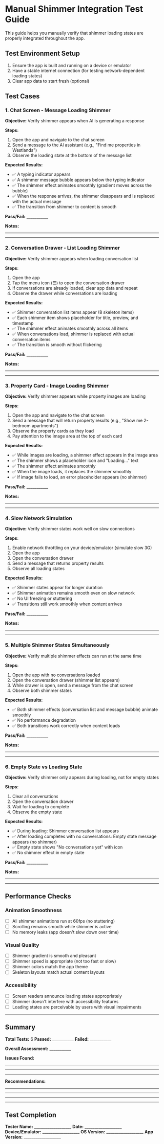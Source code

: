 # Manual Shimmer Integration Test Guide

This guide helps you manually verify that shimmer loading states are properly integrated throughout the app.

## Test Environment Setup

1. Ensure the app is built and running on a device or emulator
2. Have a stable internet connection (for testing network-dependent loading states)
3. Clear app data to start fresh (optional)

## Test Cases

### 1. Chat Screen - Message Loading Shimmer

**Objective:** Verify shimmer appears when AI is generating a response

**Steps:**
1. Open the app and navigate to the chat screen
2. Send a message to the AI assistant (e.g., "Find me properties in Westlands")
3. Observe the loading state at the bottom of the message list

**Expected Results:**
- ✅ A typing indicator appears
- ✅ A shimmer message bubble appears below the typing indicator
- ✅ The shimmer effect animates smoothly (gradient moves across the bubble)
- ✅ When the response arrives, the shimmer disappears and is replaced with the actual message
- ✅ The transition from shimmer to content is smooth

**Pass/Fail:** ___________

**Notes:**
_________________________________________________________________

---

### 2. Conversation Drawer - List Loading Shimmer

**Objective:** Verify shimmer appears when loading conversation list

**Steps:**
1. Open the app
2. Tap the menu icon (☰) to open the conversation drawer
3. If conversations are already loaded, clear app data and repeat
4. Observe the drawer while conversations are loading

**Expected Results:**
- ✅ Shimmer conversation list items appear (8 skeleton items)
- ✅ Each shimmer item shows placeholder for title, preview, and timestamp
- ✅ The shimmer effect animates smoothly across all items
- ✅ When conversations load, shimmer is replaced with actual conversation items
- ✅ The transition is smooth without flickering

**Pass/Fail:** ___________

**Notes:**
_________________________________________________________________

---

### 3. Property Card - Image Loading Shimmer

**Objective:** Verify shimmer appears while property images are loading

**Steps:**
1. Open the app and navigate to the chat screen
2. Send a message that will return property results (e.g., "Show me 2-bedroom apartments")
3. Observe the property cards as they load
4. Pay attention to the image area at the top of each card

**Expected Results:**
- ✅ While images are loading, a shimmer effect appears in the image area
- ✅ The shimmer shows a placeholder icon and "Loading..." text
- ✅ The shimmer effect animates smoothly
- ✅ When the image loads, it replaces the shimmer smoothly
- ✅ If image fails to load, an error placeholder appears (no shimmer)

**Pass/Fail:** ___________

**Notes:**
_________________________________________________________________

---

### 4. Slow Network Simulation

**Objective:** Verify shimmer states work well on slow connections

**Steps:**
1. Enable network throttling on your device/emulator (simulate slow 3G)
2. Open the app
3. Open the conversation drawer
4. Send a message that returns property results
5. Observe all loading states

**Expected Results:**
- ✅ Shimmer states appear for longer duration
- ✅ Shimmer animation remains smooth even on slow network
- ✅ No UI freezing or stuttering
- ✅ Transitions still work smoothly when content arrives

**Pass/Fail:** ___________

**Notes:**
_________________________________________________________________

---

### 5. Multiple Shimmer States Simultaneously

**Objective:** Verify multiple shimmer effects can run at the same time

**Steps:**
1. Open the app with no conversations loaded
2. Open the conversation drawer (shimmer list appears)
3. While drawer is open, send a message from the chat screen
4. Observe both shimmer states

**Expected Results:**
- ✅ Both shimmer effects (conversation list and message bubble) animate smoothly
- ✅ No performance degradation
- ✅ Both transitions work correctly when content loads

**Pass/Fail:** ___________

**Notes:**
_________________________________________________________________

---

### 6. Empty State vs Loading State

**Objective:** Verify shimmer only appears during loading, not for empty states

**Steps:**
1. Clear all conversations
2. Open the conversation drawer
3. Wait for loading to complete
4. Observe the empty state

**Expected Results:**
- ✅ During loading: Shimmer conversation list appears
- ✅ After loading completes with no conversations: Empty state message appears (no shimmer)
- ✅ Empty state shows "No conversations yet" with icon
- ✅ No shimmer effect in empty state

**Pass/Fail:** ___________

**Notes:**
_________________________________________________________________

---

## Performance Checks

### Animation Smoothness
- [ ] All shimmer animations run at 60fps (no stuttering)
- [ ] Scrolling remains smooth while shimmer is active
- [ ] No memory leaks (app doesn't slow down over time)

### Visual Quality
- [ ] Shimmer gradient is smooth and pleasant
- [ ] Shimmer speed is appropriate (not too fast or slow)
- [ ] Shimmer colors match the app theme
- [ ] Skeleton layouts match actual content layouts

### Accessibility
- [ ] Screen readers announce loading states appropriately
- [ ] Shimmer doesn't interfere with accessibility features
- [ ] Loading states are perceivable by users with visual impairments

---

## Summary

**Total Tests:** 6
**Passed:** ___________
**Failed:** ___________

**Overall Assessment:** ___________

**Issues Found:**
_________________________________________________________________
_________________________________________________________________
_________________________________________________________________

**Recommendations:**
_________________________________________________________________
_________________________________________________________________
_________________________________________________________________

---

## Test Completion

**Tester Name:** ___________________
**Date:** ___________________
**Device/Emulator:** ___________________
**OS Version:** ___________________
**App Version:** ___________________

